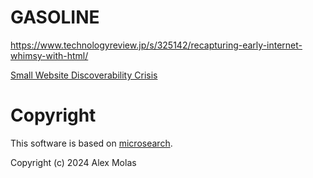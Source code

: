 # GASOLINE

https://www.technologyreview.jp/s/325142/recapturing-early-internet-whimsy-with-html/

[Small Website Discoverability Crisis](https://www.marginalia.nu/log/19-website-discoverability-crisis/)

# Copyright

This software is based on [microsearch](https://github.com/alexmolas/microsearch).

Copyright (c) 2024 Alex Molas
